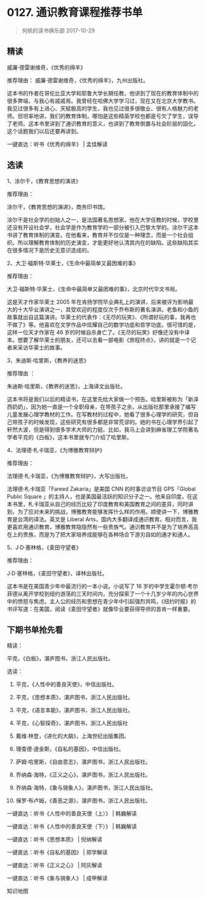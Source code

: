 # 0127. 通识教育课程推荐书单
> 何帆的读书俱乐部
2017-10-29

## 精读

威廉·德雷谢维奇，《优秀的绵羊》

推荐理由：
威廉·德雷谢维奇，《优秀的绵羊》，九州出版社。

这本书的作者在哥伦比亚大学和耶鲁大学长期任教，他讲到了现在的教育体制中的很多弊端，与我心有戚戚焉。我曾经在哈佛大学学习过，现在又在北京大学教书。我见过很多有上进心、天赋极高的学生，我也见过很多很敬业、很有人格魅力的老师。但坦率地讲，我们的教育体制，哪怕是这些精英学校也都是亏欠了学生，误导了老师。这本书里讲到了通识教育的意义，也讲到了教育倒置与社会阶层的固化，这个话题我们以后还要再讲到。    

一键直达：听书《优秀的绵羊》 | 孟佳解读

## 选读

1、涂尔干，《教育思想的演进》

推荐理由：

涂尔干，《教育思想的演进》，商务印书馆。

涂尔干是社会学的创始人之一，是法国著名思想家。他在大学任教的时候，学校里还没有开设社会学，社会学是作为教育学的一部分被引入巴黎大学的。涂尔干这本书讲了教育体制的演变。在他看来，教育并不仅仅是一种理念，而是一个社会组织。所以理解教育体制的历史演变，才能更好地认清其内在的缺陷。这些缺陷其实在很多情况下是历史无意识造成的。    

2、大卫·福斯特·华莱士，《生命中最简单又最困难的事》

推荐理由：

大卫·福斯特·华莱士，《生命中最简单又最困难的事》，北京时代华文书局。

这是天才作家华莱士 2005 年在肯扬学院毕业典礼上的演讲，后来被评为影响最大的十大毕业演讲之一，其受欢迎的程度仅次于乔布斯的著名演讲。老鱼和小鱼的故事就出自这篇演讲。华莱士的代表作：《无尽的玩笑》、《所谓好玩的事，我再也不做了》等。他喜欢在文学作品中炫耀自己的数学功底和哲学功底。很可惜的是，这样一位天才作家在 46 岁的时候自杀身亡了。《无尽的玩笑》好像还没有中译本。想要了解华莱士的朋友，还可以去看一部电影《旅程终点》，讲的就是一个记者来采访华莱士的故事。    

3、朱迪斯·哈里斯，《教养的迷思》

推荐理由 ： 

朱迪斯·哈里斯，《教养的迷思》，上海译文出版社。

这本书将是我们以后的精读书，在这里先给大家做一个预告。哈里斯被称为「新泽西奶奶」，因为她一直是一个全职母亲，在带孩子之余，从出版社那里承接了编写儿童发展心理学教材的工作。在写教材的过程中，她看了很多心理学的研究，但自己带孩子的时候发现，这些研究有很多都是非常荒谬的。她的书在心理学界引起了轩然大波，但是得到很多学术大师的力挺。比如，我马上会讲到麻省理工学院著名学者平克的《白板》，这本书里就专门介绍了哈里斯。    

4、法理德·札卡瑞亚，《为博雅教育辩护》

推荐理由：

法理德·札卡瑞亚，《为博雅教育辩护》，大写出版社。

法理德·札卡瑞亚「Fareed Zakaria」是美国 CNN 的时事访谈节目 GPS「Global Public Square 」的主持人，也是美国最活跃的知识分子之一。他来自印度，在这本书里，札卡瑞亚从自己的经历比较了印度教育和美国教育之间的差异，同时讲到，为了应对未来的挑战，博雅教育能够发挥什么样的作用。顺便讲一下，博雅教育是台湾的译法。英文是 Liberal Arts，国内大多翻译成通识教育。相对而言，我更喜欢用通识教育。博雅教育隐隐然有一些贵族气。通识教育并不是为了培养高高在上的贵族，而是为了把大家培养成能够在各种场合下游刃自如的通才和通人。

5、J·D·塞林格，《麦田守望者》

推荐理由：

J·D·塞林格，《麦田守望者》，译林出版社。

这本书是在美国青少年中最流行的一本小说。小说写了 16 岁的中学生霍尔顿·考尔菲德从离开学校到纽约游荡的三天时间内，充分探索了一个十几岁少年的内心世界中的愤怒与焦虑。主人公的经历和思想在青少年中引起强烈共鸣，《纽约时报》的书评写道：在美国，阅读《麦田守望者》就像毕业要获得导师的首肯一样重要。

## 下期书单抢先看

精读：

平克，《白板》，湛庐图书，浙江人民出版社。

选读：

1. 平克，《人性中的善良天使》，中信出版社。

2. 平克，《思想本质》，湛庐图书，浙江人民出版社。
3. 平克，《语言本能》，湛庐图书，浙江人民出版社。
4. 平克，《心智探奇》，湛庐图书，浙江人民出版社
5. 戴维·林登，《进化的大脑》，上海世纪出版集团。
6. 理查德·道金斯，《自私的基因》，中信出版社。
7. 萨姆·哈里斯，《自由意志》，湛庐图书，浙江人民出版社。
8. 乔纳森·海特，《正义之心》，湛庐图书，浙江人民出版社。
9. 乔纳森·海特，《象与骑象人》，湛庐图书，浙江人民出版社。
10. 保罗·布卢姆，《善恶之源》，湛庐图书，浙江人民出版社。

一键直达：听书《人性中的善良天使（上）》 | 韩巍解读

一键直达：听书《人性中的善良天使（下）》 | 韩巍解读

一键直达：听书《思想本质》 | 倪纳解读

一键直达：听书《自私的基因》 | 郑学解读

一键直达：听书《正义之心》 | 阿灰解读

一键直达：听书《象与骑象人》 | 成甲解读

知识地图


